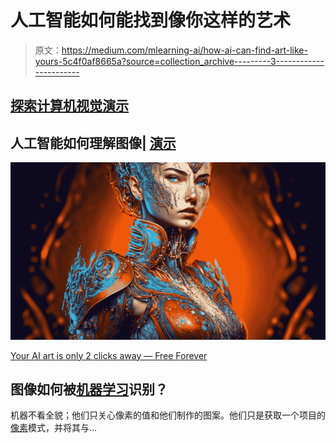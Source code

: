 # 人工智能如何能找到像你这样的艺术

> 原文：<https://medium.com/mlearning-ai/how-ai-can-find-art-like-yours-5c4f0af8665a?source=collection_archive---------3----------------------->

## [探索计算机视觉演示](https://evartology.substack.com/)

## 人工智能如何理解图像| [演示](#c922)

[![](img/3cc26f1332de79ae54ed63e2baa941cb.png)](https://open.substack.com/pub/mlearning/p/privately-run-state-of-the-art-generator?r=z7zu8&utm_campaign=post&utm_medium=web)

[Your AI art is only 2 clicks away — Free Forever](https://open.substack.com/pub/mlearning/p/privately-run-state-of-the-art-generator?r=z7zu8&utm_campaign=post&utm_medium=web)

## 图像如何被[机器学习](https://open.substack.com/pub/mlearning/p/privately-run-state-of-the-art-generator?r=z7zu8&utm_campaign=post&utm_medium=web)识别？

机器不看全貌；他们只关心像素的值和他们制作的图案。他们只是获取一个项目的[像素](https://open.substack.com/pub/mlearning/p/the-true-pixel?r=z7zu8&utm_campaign=post&utm_medium=web)模式，并将其与…